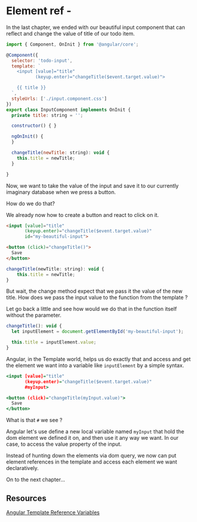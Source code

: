 # Element ref - #

In the last chapter, we ended with our beautiful input component that can reflect and change the value of title of our todo item.

```javascript
import { Component, OnInit } from '@angular/core';

@Component({
  selector: 'todo-input',
  template: `                           
    <input [value]="title"              
           (keyup.enter)="changeTitle($event.target.value)">

    {{ title }}
  `,  
  styleUrls: ['./input.component.css']  
})    
export class InputComponent implements OnInit {
  private title: string = '';           

  constructor() { }                     

  ngOnInit() {
  }

  changeTitle(newTitle: string): void {
    this.title = newTitle;              
  }

}
```

Now, we want to take the value of the input and save it to our currently imaginary database when we press a button.

How do we do that?

We already now how to create a button and react to click on it.

```html
<input [value]="title"              
       (keyup.enter)="changeTitle($event.target.value)"
       id="my-beautiful-input">

<button (click)="changeTitle()">
  Save
</button>
```

```javascript
changeTitle(newTitle: string): void {
    this.title = newTitle;              
}
```

But wait, the change method expect that we pass it the value of the new title. How does we pass the input value to the function from the template ?

Let go back a little and see how would we do that in the function itself without the parameter.

```javascript
changeTitle(): void {
  let inputElement = document.getElementById('my-beautiful-input');

  this.title = inputElement.value;              
}
```

Angular, in the Template world, helps us do exactly that and access and get the element we want into a variable like `inputElement` by a simple syntax.

```htm
<input [value]="title"              
       (keyup.enter)="changeTitle($event.target.value)"
       #myInput>

<button (click)="changeTitle(myInput.value)">
  Save
</button>
```

What is that `#` we see ?

Angular let's use define a new local variable named `myInput` that hold the dom element we defined it on, and then use it any way we want. In our case, to access the value property of the input.

Instead of hunting down the elements via dom query, we now can put element references in the template and access each element we want declaratively.

On to the next chapter...

## Resources
[Angular Template Reference Variables](https://angular.io/docs/ts/latest/guide/template-syntax.html#!#ref-vars)
